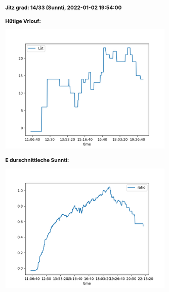 ### Jitz grad: 14/33 (Sunnti, 2022-01-02 19:54:00

### Hütige Vrlouf:
![Graph](Today.png)

### E durschnittleche Sunnti:
![Graph](Sunnti.png)